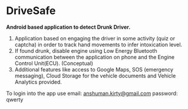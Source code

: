 # DriveSafe

**Android based application to detect Drunk Driver.**
1. Application based on engaging the driver in some activity (quiz or captcha) in order to track hand movements to infer intoxication level.
2. If found drunk, disable engine using Low Energy Bluetooth communication between the application on phone and the Engine Control Unit(ECU). (Conceptual)
3. Additional features like access to Google Maps, SOS (emergency messaging), Cloud Storage for the vehicle documents and Vehicle Analytics provided.

To login into the app use 
email: anshuman.kirty@gmail.com 
password: qwerty
